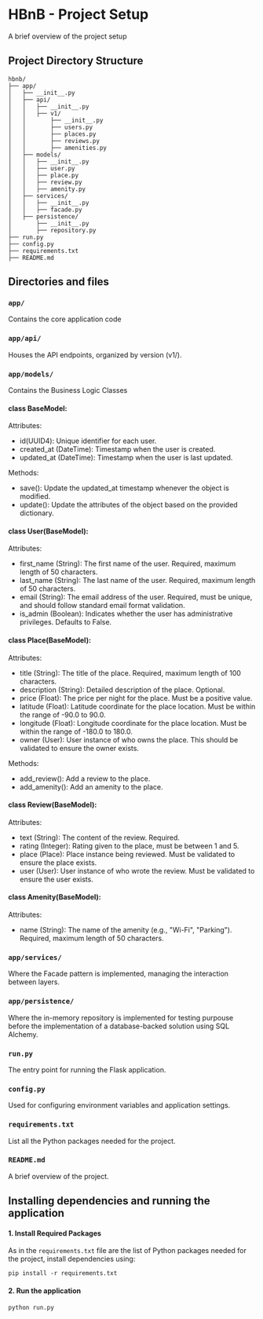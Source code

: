 # HBnB - Project Setup

A brief overview of the project setup

## Project Directory Structure

```
hbnb/
├── app/
│   ├── __init__.py
│   ├── api/
│   │   ├── __init__.py
│   │   ├── v1/
│   │       ├── __init__.py
│   │       ├── users.py
│   │       ├── places.py
│   │       ├── reviews.py
│   │       ├── amenities.py
│   ├── models/
│   │   ├── __init__.py
│   │   ├── user.py
│   │   ├── place.py
│   │   ├── review.py
│   │   ├── amenity.py
│   ├── services/
│   │   ├── __init__.py
│   │   ├── facade.py
│   ├── persistence/
│       ├── __init__.py
│       ├── repository.py
├── run.py
├── config.py
├── requirements.txt
├── README.md
```

## Directories and files

### `app/`

Contains the core application code

### `app/api/`

Houses the API endpoints, organized by version (v1/).

### `app/models/`

Contains the Business Logic Classes

#### class BaseModel:

Attributes:
* id(UUID4): Unique identifier for each user.
* created_at (DateTime): Timestamp when the user is created.
* updated_at (DateTime): Timestamp when the user is last updated.

Methods:
* save(): Update the updated_at timestamp whenever the object is modified.
* update(): Update the attributes of the object based on the provided dictionary.


#### class User(BaseModel):

Attributes:
* first_name (String): The first name of the user. Required, maximum length of 50 characters.
* last_name (String): The last name of the user. Required, maximum length of 50 characters.
* email (String): The email address of the user. Required, must be unique, and should follow standard email format validation.
* is_admin (Boolean): Indicates whether the user has administrative privileges. Defaults to False.


#### class Place(BaseModel):

Attributes:
* title (String): The title of the place. Required, maximum length of 100 characters.
* description (String): Detailed description of the place. Optional.
* price (Float): The price per night for the place. Must be a positive value.
* latitude (Float): Latitude coordinate for the place location. Must be within the range of -90.0 to 90.0.
* longitude (Float): Longitude coordinate for the place location. Must be within the range of -180.0 to 180.0.
* owner (User): User instance of who owns the place. This should be validated to ensure the owner exists.

Methods:
* add_review(): Add a review to the place.
* add_amenity(): Add an amenity to the place.


#### class Review(BaseModel):

Attributes:
* text (String): The content of the review. Required.
* rating (Integer): Rating given to the place, must be between 1 and 5.
* place (Place): Place instance being reviewed. Must be validated to ensure the place exists.
* user (User): User instance of who wrote the review. Must be validated to ensure the user exists.


#### class Amenity(BaseModel):

Attributes:
* name (String): The name of the amenity (e.g., "Wi-Fi", "Parking"). Required, maximum length of 50 characters.


### `app/services/`

Where the Facade pattern is implemented, managing the interaction between layers.

### `app/persistence/`

Where the in-memory repository is implemented for testing purpouse before the implementation of a database-backed solution using SQL Alchemy.

### `run.py`

The entry point for running the Flask application.

### `config.py`

Used for configuring environment variables and application settings.

### `requirements.txt`

List all the Python packages needed for the project.

### `README.md`

A brief overview of the project.

## Installing dependencies and running the application

#### 1. Install Required Packages

As in the `requirements.txt` file are the list of Python packages needed for the project, install dependencies using:

```
pip install -r requirements.txt
```

#### 2. Run the application

```
python run.py
```

